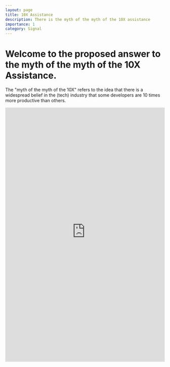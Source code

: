 ```yaml
---
layout: page
title: 10X Assistance
description: There is the myth of the myth of the 10X assistance
importance: 1
category: Signal
---
```


# Welcome to the proposed answer to the myth of the myth of the 10X Assistance.

The "myth of the myth of the 10X" refers to the idea that there is a widespread belief in the (tech) industry that some developers are 10 times more productive than others. 

<iframe src="https://joshuajaeger-10x-assistance-mythofthe10x-igsxlt.streamlit.app/" width="100%" height="800px" frameborder="0"></iframe>
